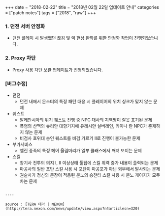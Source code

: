 +++
date = "2018-02-22"
title = "2018년 02월 22일 업데이트 안내"
categories = ["patch notes"]
tags = ["2018", "raw"]
+++

### 1. 던전 서버 안정화
- 던전 플레이 시 발생했던 끊김 및 렉 현상 완화를 위한 안정화 작업이 진행되었습니다.

### 2. Proxy 차단
- Proxy 사용 차단 보완 업데이트가 진행되었습니다.

### [버그수정]
- 던전
  - 던전 내에서 몬스터의 특정 패턴 대응 시 플레이어의 위치 싱크가 맞지 않는 문제
- 퀘스트
  - 알레만시아의 위기 퀘스트 진행 중 NPC 대사의 지역명이 잘못 표기된 문제
  - 폭염의 산맥의 슈리안 대항기지에 유레시안 실버레인, 키이나 란 NPC가 존재하지 않는 문제
  - 비검사 호위대 승인 퀘스트를 비검 가르기 II로 진행이 불가능한 문제
- 부가서비스
  - 엘린 종족의 특정 헤어 올림머리가 일부 클래스에서 깨져 보이는 문제
- 스킬
  - 창기사 전투의 의지 I, II 이상상태 툴팁에 스킬 위력 증가 내용이 출력되는 문제
  - 마공사의 일반 포탄 스킬 사용 시 포탄이 마공포가 아닌 외부에서 발사되는 문제
  - 권술사가 정신의 문장이 적용된 분노의 승천타 스킬 사용 시 분노 게이지가 모두 차는 문제
```

----

source : [TERA 테라 | NEXON](http://tera.nexon.com/news/update/view.aspx?n4articlesn=320)
